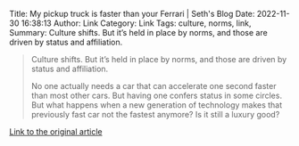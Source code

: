 Title: My pickup truck is faster than your Ferrari | Seth's Blog
Date: 2022-11-30 16:38:13
Author: Link
Category: Link
Tags: culture, norms, link, 
Summary: Culture shifts. But it’s held in place by norms, and those are driven by status and affiliation.

> Culture shifts. But it’s held in place by norms, and those are driven by status and affiliation.
> 
> No one actually needs a car that can accelerate one second faster than most other cars. But having one confers status in some circles. But what happens when a new generation of technology makes that previously fast car not the fastest anymore? Is it still a luxury good?

[Link to the original article](https://seths.blog/2022/11/my-pickup-truck-is-faster-than-your-ferrari/)
